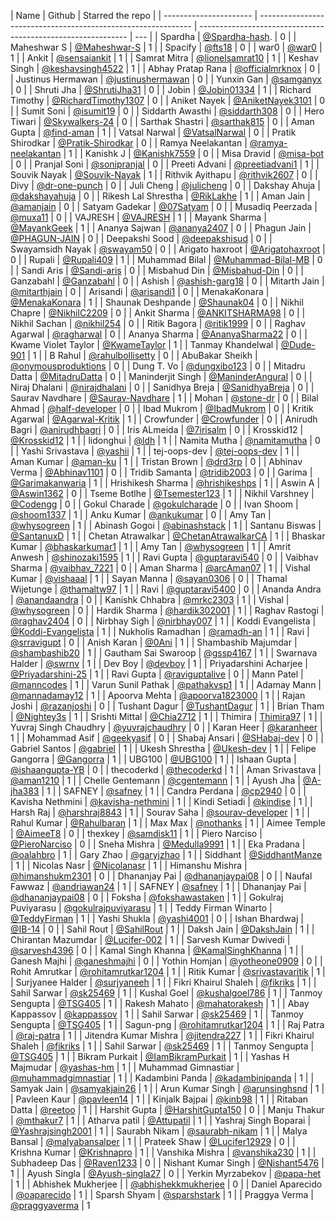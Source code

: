 | Name                   | Github                                                        | Starred the repo                                             |
| ---------------------- | ------------------------------------------------------------- | ------------------------------------------------------------ | --- |
| Spardha                | [@Spardha-hash](https://github.com/Spardha-hash).             | 0                                                            |
| Maheshwar S            | [@Maheshwar-S](https://github.com/Maheshwar-S)                | 1                                                            |
| Spacify                | [@fts18](https://github.com/fts18)                            | 0                                                            |
| war0                   | [@war0](https://github.com/war0)                              | 1                                                            |
| Ankit                  | [@sensaiankit](https://github.com/sensaiankit)                | 1                                                            |
| Samrat Mitra           | [@lionelsamrat10](https://github.com/lionelsamrat10)          | 1                                                            |
| Keshav Singh           | [@keshavsingh4522](https://github.com/keshavsingh4522/)       | 1                                                            |
| Abhay Pratap Rana      | [@officialmrknox](https://github.com/OfficialMrKnoX)          | 0                                                            |
| Justinus Hermawan      | [@justinushermawan](https://github.com/justinushermawan/)     | 0                                                            |
| Yunxin Gan             | [@samganyx](https://github.com/samganyx/)                     | 0                                                            |
| Shruti Jha             | [@ShrutiJha31](https://github.com/ShrutiJha31/)               | 0                                                            |
| Jobin                  | [@Jobin01334](https://github.com/Jobin01334)                  | 1                                                            |
| Richard Timothy        | [@RichardTimothy1307](https://github.com/RichardTimothy1307/) | 0                                                            |
| Aniket Nayek           | [@AniketNayek3101](https://github.com/AniketNayek3101)        | 0                                                            |
| Sumit Soni             | [@isumit19](https://github.com/isumit19/)                     | 0                                                            |
| Siddarth Awasthi       | [@siddarth308](https://github.com/siddarth308/)               | 0                                                            |
| Hero Tiwari            | [@Skywalkers-24](https://github.com/Skywalkers-24/)           | 0                                                            |
| Sarthak Shastri        | [@sarthak815](https://github.com/sarthak815)                  | 0                                                            |
| Aman Gupta             | [@find-aman](https://github.com/find-aman)                    | 1                                                            |
| Vatsal Narwal          | [@VatsalNarwal](https://github.com/VatsalNarwal)              | 0                                                            |
| Pratik Shirodkar       | [@Pratik-Shirodkar](https://github.com/Pratik-Shirodkar)      | 0                                                            |
| Ramya Neelakantan      | [@ramya-neelakantan](https://github.com/ramya-neelakantan)    | 1                                                            |
| Kanishk J              | [@Kanishk7559](https://github.com/kanishk7559)                | 0                                                            |
| Misa Dravid            | [@misa-bot](https://github.com/misa-bot)                      | 0                                                            |
| Pranjal Soni           | [@sonipranjal](https://github.com/sonipranjal)                | 0                                                            |
| Preeti Advani          | [@preetiadvani1](https://github.com/preetiadvani1)            | 1                                                            |
| Souvik Nayak           | [@Souvik-Nayak](https://github.com/Souvik-Nayak)              | 1                                                            |
| Rithvik Ayithapu       | [@rithvik2607](https://github.com/rithvik2607)                | 0                                                            |
| Divy                   | [@dr-one-punch](https://github.com/dr-one-punch)              | 0                                                            |
| Juli Cheng             | [@julicheng](https://github.com/julicheng)                    | 0                                                            |
| Dakshay Ahuja          | [@dakshayahuja](https://github.com/dakshayahuja)              | 0                                                            |
| Rikesh Lal Shrestha    | [@RikLakhe](https://github.com/RikLakhe)                      | 1                                                            |
| Aman Jain              | [@amanjain](https://github.io/amnjain)                        | 0                                                            |
| Satyam Gadekar         | [@07Satyam](https://github.com/07Satyam)                      | 0                                                            |
| Musadiq Peerzada       | [@muxa11](https://github.com/muxa11)                          | 0                                                            |
| VAJRESH                | [@VAJRESH](https://github.com/VAJRESH)                        | 1                                                            |
| Mayank Sharma          | [@MayankGeek](https://github.com/MayankGeek)                  | 1                                                            |
| Ananya Sajwan          | [@ananya2407](https://github.com/ananya2407)                  | 0                                                            |
| Phagun Jain            | [@PHAGUN-JAIN](https://github.com/PHAGUN-JAIN)                | 0                                                            |
| Deepakshi Sood         | [@deepakshisud](https://github.com/deepakshisud)              | 0                                                            |
| Swayamsidh Nayak       | [@swayam50](https://github.com/swayam50)                      | 0                                                            |
| Arigato haxroot        | [@Arigatohaxroot](https://github.com/Arigatohaxroot)          | 0                                                            |
| Rupali                 | [@Rupali409](https://github.com/Rupali409)                    | 1                                                            |
| Muhammad Bilal         | [@Muhammad-Bilal-MB](https://github.com/Muhammad-Bilal-MB)    | 0                                                            |
| Sandi Aris             | [@Sandi-aris](https://github.com/sandi-aris)                  | 0                                                            |
| Misbahud Din           | [@Misbahud-Din](https://github.com/Misbahud-Din)              | 0                                                            |
| Ganzabahl              | [@Ganzabahl](https://github.com/Ganzabahl)                    | 0                                                            |
| Ashish                 | [@ashish-garg18](https://github.com/ashish-garg18)            | 0                                                            |
| Mitarth Jain           | [@mitarthjain](https://github.com/mitarthjain)                | 0                                                            |
| Arisandi               | [@arisandi1](https://github.com/arisandi1)                    | 0                                                            |
| MenakaKonara           | [@MenakaKonara](https://github.com/MenakaKonara)              | 1                                                            |
| Shaunak Deshpande      | [@Shaunak04](https://github.com/Shaunak04)                    | 0                                                            |
| Nikhil Chapre          | [@NikhilC2209](https://github.com/NikhilC2209)                | 0                                                            |
| Ankit Sharma           | [@ANKITSHARMA98](https://github.com/ANKITSHARMA98)            | 0                                                            |
| Nikhil Sachan          | [@nikhil254](https://github.com/nikhil254)                    | 0                                                            |
| Ritik Bagora           | [@ritik1999](https://github.com/ritik1999)                    | 0                                                            |
| Raghav Agarwal         | [@ragharwal](https://github.com/ragharwal)                    | 0                                                            |
| Ananya Sharma          | [@AnanyaSharma22](https://github.com/AnanyaSharma22)          | 0                                                            |
| Kwame Violet Taylor    | [@KwameTaylor](https://github.com/KwameTaylor)                | 1                                                            |
| Tanmay Khandelwal      | [@Dude-901](https://github.com/Dude-901)                      | 1                                                            |
| B Rahul                | [@rahulbollisetty](https://github.com/rahulbollisetty)        | 0                                                            |
| AbuBakar Sheikh        | [@onymousproduktions](https://github.com/onymousproduktions)  | 0                                                            |
| Dung T. Vo             | [@dungxibo123](https://github.com/dungxibo123)                | 0                                                            |
| Mitadru Datta          | [@MitadruDatta](https://github.com/MitadruDatta)              | 0                                                            |
| Maninderjit Singh      | [@ManinderAngural](https://github.com/ManinderAngural)        | 0                                                            |
| Niraj Dhalani          | [@nirajdhalani](https://github.com/nirajdhalani)              | 0                                                            |
| Sanidhya Breja         | [@SanidhyaBreja](https://github.com/SanidhyaBreja)            | 0                                                            |
| Saurav Navdhare        | [@Saurav-Navdhare](https://github.com/Saurav-Navdhare)        | 1                                                            |
| Mohan                  | [@stone-dr](https://github.com/stone-dr)                      | 0                                                            |
| Bilal Ahmad            | [@half-developer](https://github.com/half-developer)          | 0                                                            |
| Ibad Mukrom            | [@IbadMukrom](https://github.com/IbadMukrom)                  | 0                                                            |
| Kritik Agarwal         | [@Agarwal-Kritik](https://github.com/Agarwal-Kritik)          | 1                                                            |
| Crowfunder             | [@Crowfunder](https://github.com/Crowfunder)                  | 0                                                            |
| Anirudh Bagri          | [@anirudhbagri](https://github.com/anirudhbagri)              | 0                                                            |
| Iris ALmeida           | [@7irisalm](https://github.com/7irisalm)                      | 0                                                            |
| Krosskid12             | [@Krosskid12](https://github.com/Krosskid12)                  | 1                                                            |
| lidonghui              | [@ldh](https://github.com/ldh)                                | 1                                                            |
| Namita Mutha           | [@namitamutha](https://github.com/namitamutha)                | 0                                                            |
| Yashi Srivastava       | [@yashii](https://github.com/yashii)                          | 1                                                            |
| tej-oops-dev           | [@tej-oops-dev](https://github.com/tej-oops-dev)              | 1                                                            |
| Aman Kumar             | [@aman-ku](https://github.com/aman-ku)                        | 1                                                            |
| Tristan Brown          | [@drd3rp](https://github.com/drd3rp)                          | 0                                                            |
| Abhinav Verma          | [@Abhinav1101](https://github.com/Abhinav1101)                | 0                                                            |
| Tridib Samanta         | [@tridib2003](https://github.com/tridib2003)                  | 0                                                            |
| Garima                 | [@Garimakanwaria](https://github.com/Garimakanwaria)          | 1                                                            |
| Hrishikesh Sharma      | [@hrishikeshps](https://github.com/hrishikeshps)              | 1                                                            |
| Aswin A                | [@Aswin1362](https://github.com/Aswin1362)                    | 0                                                            |
| Tseme Botlhe           | [@Tsemester123](https://github.com/Tsemester123)              | 1                                                            |
| Nikhil Varshney        | [@Codengg](https://github.com/Codengg)                        | 0                                                            |
| Gokul Charade          | [@gokulcharade](https://github.com/gokulcharade)              | 0                                                            |
| Ivan Shoom             | [@shoom1337](https://github.com/shoom1337)                    | 1                                                            |
| Anku Kumar             | [@ankukumar](https://github.com/katanaop6)                    | 0                                                            |
| Amy Tan                | [@whysogreen](https://github.com/whysogreen)                  | 1                                                            |
| Abinash Gogoi          | [@abinashstack](https://github.com/abinashstack)              | 1                                                            |
| Santanu Biswas         | [@SantanuxD](https://github.com/SantanuxD)                    | 1                                                            |
| Chetan Atrawalkar      | [@ChetanAtrawalkarCA](https://github.com/ChetanAtrawalkarCA)  | 1                                                            |
| Bhaskar Kumar          | [@bhaskarkumar1](https://github.com/bhaskarkumar1)            | 1                                                            |
| Amy Tan                | [@whysogreen](https://github.com/whysogreen)                  | 1                                                            |
| Amrit Anwesh           | [@shinozaki1595](https://github.com/shinozaki1595)            | 1                                                            |
| Ravi Gupta             | [@guptaravi540](https://github.com/@guptaravi540)             | 0                                                            |
| Vaibhav Sharma         | [@vaibhav_7221](https://github.com/vaibhavsharma7221)         | 0                                                            |
| Aman Sharma            | [@arcAman07](https://github.com/arcAman07)                    | 1                                                            |
| Vishal Kumar           | [@vishaaal](https://github.com/vishaaal)                      | 1                                                            |
| Sayan Manna            | [@sayan0306](https://github.com/sayan0306)                    | 0                                                            |
| Thamal Wijetunge       | [@thamaltw97](https://github.com/Thamaltw97)                  | 1                                                            |
| Ravi                   | [@guptaravi5400](https://github.com/guptaravi5400)            | 0                                                            |
| Ananda Andra           | [@anandaandra](https://github.com/anandaandra)                | 0                                                            |
| Kanishk Chhabra        | [@mrkc2303](https://github.com/mrkc2303)                      | 1                                                            |
| Vishal                 | [@whysogreen](https://github.com/vishal0535)                  | 0                                                            |
| Hardik Sharma          | [@hardik302001](https://github.com/hardik302001)              | 1                                                            |
| Raghav Rastogi         | [@raghav2404](https://github.com/raghav2404)                  | 0                                                            |
| Nirbhay Sigh           | [@nirbhay007](https://github.com/nirbhay007)                  | 1                                                            |
| Koddi Evangelista      | [@Koddi-Evangelista](https://github.com/Koddi-Evangelista)    | 1                                                            |
| Nukholis Ramadhan      | [@ramadh-an](https://github.com/ramadh-an)                    | 1                                                            |
| Ravi                   | [@srravigupt](https://github.com/srravigupt)                  | 0                                                            |
| Anish Karan            | [@0Ani](https://github.com/0Ani)                              | 1                                                            |
| Shambashib Majumdar    | [@shambashib20](https://github.com/shambashib20)              | 1                                                            |
| Gautham Sai Swaroop    | [@gssp4167](https://github.com/gssp4167)                      | 1                                                            |
| Swarnava Halder        | [@swrnv](https://github.com/swrnv)                            | 1                                                            |
| Dev Boy                | [@devboy](https://github.com/DevBoy69)                        | 1                                                            |
| Priyadarshini Acharjee | [@Priyadarshini-25](https://github.com/Priyadarshini-25)      | 1                                                            |
| Ravi Gupta             | [@raviguptalive](https://github.com/raviguptalive)            | 0                                                            |
| Mann Patel             | [@manncodes](https://github.com/manncodes)                    | 1                                                            |
| Varun Sunil Pathak     | [@pathakvsp1](https://github.com/pathakvsp1)                  | 1                                                            |
| Adamay Mann            | [@mannadamay12](https://github.com/mannadamay12)              | 1                                                            |
| Apoorva Mehta          | [@apoorva1823000](https://github.com/apoorva1823000)          | 1                                                            |
| Rajan Joshi            | [@razanjoshi](https://github.com/razanjoshi)                  | 0                                                            |
| Tushant Dagur          | [@TushantDagur](https://github.com/TushantDagur)              | 1                                                            |
| Brian Tham             | [@Nightey3s](https://github.com/Nightey3s)                    | 1                                                            |
| Srishti Mittal         | [@Chia2712](https://github.com/Chia2712)                      | 1                                                            |
| Thimira                | [Thimira97](https://github.com/Thimira97)                     | 1                                                            |
| Yuvraj Singh Chaudhry  | [@yuvrajchaudhry](https://github.com/yuvrajchaudhry)          | 0                                                            |
| Karan Heer             | [@karanheer](https://github.com/karanheer)                    | 1                                                            |
| Mohammad Asif          | [@geekyasif](https://github.com/geekyasif)                    | 0                                                            |
| Shabaj Ansari          | [@SHabaj-dev](https://github.com/SHabaj-dev)                  | 0                                                            |
| Gabriel Santos         | [@gabriel](https://github.com/gabriel-github)                 | 1                                                            |
| Ukesh Shrestha         | [@Ukesh-dev](https://github.com/Ukesh-dev)                    | 1                                                            |
| Felipe Gangorra        | [@Gangorra](https://github.com/Gangorra)                      | 1                                                            |
| UBG100                 | [@UBG100](https://github.com/UBG100)                          | 1                                                            |
| Ishaan Gupta           | [@ishaangupta-YB](https://github.com/ishaangupta-YB)          | 0                                                            |
| thecoderkd             | [@thecoderkd](https://github.com/thecoderkd)                  | 1                                                            |
| Aman Srivastava        | [@aman1210](https://github.com/aman1210)                      | 1                                                            |
| Chelle Gentemann       | [@cgentemann](https://github.com/cgentemann)                  | 1                                                            |
| Ayush Jha              | [@A-jha383](https://github.com/A-jha383)                      | 1                                                            |
| SAFNEY                 | [@safney](https://github.com/safeny)                          | 1                                                            |
| Candra Perdana         | [@cp2940](https://github.com/cp2940)                          | 0                                                            |
| Kavisha Nethmini       | [@kavisha-nethmini](https://github.com/kavisha-nethmini)      | 1                                                            |
| Kindi Setiadi          | [@kindise](https://github.com/kindise)                        | 1                                                            |
| Harsh Raj              | [@harshraj8843](https://github.com/harshraj8843)              | 1                                                            |
| Sourav Saha            | [@sourav-developer](https://github.com/platinumpmo-amigo)     | 1                                                            |
| Rahul Kumar            | [@Rahulbaran](https://github.com/Rahulbaran)                  | 1                                                            |
| Max Max                | [@nothanks](https://github.com/nothanks)                      | 1                                                            |
| Aimee Temple           | [@AimeeT8](https://github.com/AimeeT8)                        | 0                                                            |
| thexkey                | [@samdisk11](https://github.com/samdisk11)                    | 1                                                            |
| Piero Narciso          | [@PieroNarciso](https://github.com/PieroNarciso)              | 0                                                            |
| Sneha Mishra           | [@Medulla9991](https://github.com/Medulla9991)                | 1                                                            |
| Eka Pradana            | [@oalahbro](https://github.com/oalahbro)                      | 1                                                            |
| Gary Zhao              | [@garyjzhao](https://github.com/garyjzhao)                    | 1                                                            |
| Siddhant               | [@SiddhantManze](https://github.com/SiddhantManze)            | 1                                                            |
| Nicolas Nasr           | [@Nicolanasr](https://github.com/Nicolanasr)                  | 1                                                            |
| Himanshu Mishra        | [@himanshukm2301](https://github.com/himanshukm2301)          | 0                                                            |
| Dhananjay Pai          | [@dhananjaypai08](https://github.com/dhananjaypai08)          | 0                                                            |
| Naufal Fawwaz          | [@andriawan24](https://github.com/andriawan24)                | 1                                                            |
| SAFNEY                 | [@safney](https://github.com/safeny)                          | 1                                                            |
| Dhananjay Pai          | [@dhananjaypai08](https://github.com/dhananjaypai08)          | 0                                                            |
| Foksha                 | [@fokshawastaken](https://github.com/FokshaWasTaken)          | 1                                                            |
| Gokulraj Puviyarasu    | [@gokulrajpuviyarasu](https://github.com/gokulrajpuviyarasu)  | 1                                                            |
| Teddy Firman Winarto   | [@TeddyFirman](https://github.com/TeddyFirman)                | 1                                                            |
| Yashi Shukla           | [@yashi4001](https://github.com/yashi4001)                    | 0                                                            |
| Ishan Bhardwaj         | [@IB-14](https://github.com/IB-14)                            | 0                                                            |
| Sahil Rout             | [@SahilRout](https://github.com/SahilRout)                    | 1                                                            |
| Daksh Jain             | [@DakshJain](https://github.com/Dakshjain1)                   | 1                                                            |
| Chirantan Mazumdar     | [@Lucifer-002](https://github.com/Lucifer-002)                | 1                                                            |
| Sarvesh Kumar Dwivedi  | [@sarvesh4396](https://github.com/sarvesh4396)                | 0                                                            |
| Kamal Singh Khanna     | [@KamalSinghKhanna](https://github.com/KamalSinghKhanna)      | 1                                                            |
| Ganesh Majhi           | [@ganeshmajhi](https://github.com/ganeshmajhi)                | 0                                                            |
| Yothin Homjan          | [@yotheone0909](https://github.com/yotheone0909)              | 0                                                            |
| Rohit Amrutkar         | [@rohitamrutkar1204](https://github.com/rohitamrutkar1204)    | 1                                                            |
| Ritik Kumar            | [@srivastavaritik](https://github.com/srivastavaritik)        | 1                                                            |
| Surjyanee Halder       | [@surjyaneeh](https://github.com/surjyaneeh)                  | 1                                                            |
| Fikri Khairul Shaleh   | [@fikriks](https://github.com/fikriks)                        | 1                                                            |
| Sahil Sarwar           | [@sk25469](https://github.com/sk25469)                        | 1                                                            |
| Kushal Goel            | [@kushalgoel786](https://github.com/kushalgoel786)            | 1                                                            |
| Tanmoy Sengupta        | [@TSG405](https://github.com/tsg405)                          | 1                                                            |
| Rakesh Mahato          | [@mahatorakesh](https://github.com/mahatorakesh)              | 1                                                            |
| Abay Kappassov         | [@kappassov](https://github.com/kappassov)                    | 1                                                            |
| Sahil Sarwar           | [@sk25469](https://github.com/sk25469)                        | 1                                                            |
| Tanmoy Sengupta        | [@TSG405](https://github.com/tsg405)                          | 1                                                            |
| Sagun-png              | [@rohitamrutkar1204](https://github.com/Sagun-png)            | 1                                                            |
| Raj Patra              | [@raj-patra](https://github.com/raj-patra)                    | 1                                                            |
| Jitendra Kumar Mishra  | [@jitendra227](https://github.com/jitendra227)                | 1                                                            |
| Fikri Khairul Shaleh   | [@fikriks](https://github.com/fikriks)                        | 1                                                            |
| Sahil Sarwar           | [@sk25469](https://github.com/sk25469)                        | 1                                                            |
| Tanmoy Sengupta        | [@TSG405](https://github.com/tsg405)                          | 1                                                            |
| Bikram Purkait         | [@IamBikramPurkait](https://github.com/IamBikramPurkait)      | 1                                                            |
| Yashas H Majmudar      | [@yashas-hm](https://github.com/yashas-hm)                    | 1                                                            |
| Muhammad Gimnastiar    | [@muhammadgimnastiar](https://github.com/muhammadgimnastiar)  | 1                                                            |
| Kadambini Panda        | [@kadambinipanda](https://github.com/kadambinipanda)          | 1                                                            |
| Samyak Jain            | [@samyakjain26](https://github.com/samyakjain26)              | 1                                                            |
| Arun Kumar Singh       | [@arunsinghsnd](https://github.com/arunsinghsnd)              | 1                                                            |
| Pavleen Kaur           | [@pavleen14](https://github.com/pavleen14)                    | 1                                                            |
| Kinjalk Bajpai         | [@kinb98](https://github.com/kinb98)                          | 1                                                            |
| Ritaban Datta          | [@reetoo](https://github.com/Reetoo)                          | 1                                                            |
| Harshit Gupta          | [@HarshitGupta150](https://github.com/HarshitGupta150)        | 0                                                            |
| Manju Thakur           | [@mthakur7](https://github.com/mthakur7)                      | 1                                                            |
| Atharva patil          | [@Attupatil](https://github.com/Attupatil)                    | 1                                                            |
| Yashraj Singh Boparai  | [@Yashrajsingh2001](https://github.com/Yashrajsingh2001)      | 1                                                            |
| Saurabh Nikam          | [@saurabh-nikam](https://github.com/saurabh-nikam)            | 1                                                            |
| Malya Bansal           | [@malyabansalper](https://github.com/malyabansalper)          | 1                                                            |
| Prateek Shaw           | [@Lucifer12929](https://github.com/Lucifer12929)              | 0                                                            |
| Krishna Kumar          | [@Krishnapro](https://github.com/Krishnapro)                  | 1                                                            |
| Vanshika Mishra        | [@vanshika230](https://github.com/vanshika230)                | 1                                                            |
| Subhadeep Das          | [@Raven1233](https://github.com/Raven1233)                    | 0                                                            |
| Nishant Kumar Singh    | [@Nishant5476](https://github.com/Nishant5476)                | 1                                                            |
| Ayush Singla           | [@Ayush-singla27](https://github.com/Ayush-singla27)          | 0                                                            |
| Yerkin Myrzabekov      | [@papa-het](https://github.com/Papa-het)                      | 1                                                            |
| Abhishek Mukherjee     |                                                               | [@abhishekkmukherjee](https://github.com/abhishekkmukherjee) | 0   |
| Daniel Aparecido       | [@oaparecido](https://github.com/Oaparecido)                  | 1                                                            |
| Sparsh Shyam           | [@sparshstark](https://github.com/sparshstark)                | 1                                                            |
| Praggya Verma          | [@praggyaverma](https://github.com/praggyaverma)              | 1
